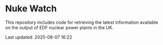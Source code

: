 # Nuke Watch

This repository includes code for retrieving the latest information available on the output of EDF nuclear power plants in the UK.

Last updated: 2025-08-07 16:22